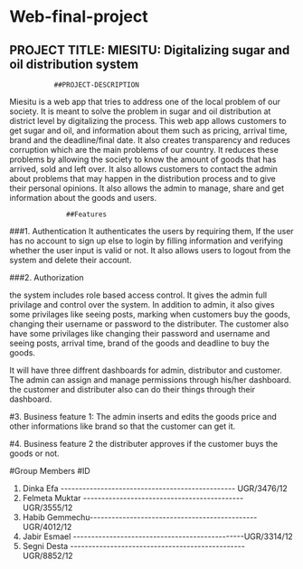 # Web-final-project

## PROJECT TITLE:  MIESITU: Digitalizing sugar and oil distribution system

               ##PROJECT-DESCRIPTION
Miesitu is a web app that tries to address one of the local problem of our society. It is meant to solve the problem in sugar and oil distribution at district level by digitalizing the process.
This web app allows customers to get sugar and oil, and information about them such as pricing, arrival time, brand and the deadline/final date. It also creates transparency and reduces corruption which are the main problems of our country. It reduces these problems by allowing the society to know the amount of goods that has arrived, sold and left over. It also allows customers to contact the admin about problems that may happen in the distribution process and to give their personal opinions. It also allows the admin to manage, share and get information about the goods and users.

                  ##Features
###1. Authentication
It authenticates the users by requiring them, If the user has no account to sign up else to login by filling information and verifying whether the user input is valid or not. It also allows users to logout from the system and delete their account.

###2. Authorization

the system includes role based access control. It gives the admin full privilage and control over the system.
In addition to admin, it also gives some privilages like seeing posts, marking when customers buy the goods, changing their username or password to the distributer.
The customer also have some privilages like changing their password and username and seeing posts, arrival time, brand of the goods and deadline to buy the goods.

It will have three diffrent dashboards for admin, distributor and customer. The admin can assign and manage permissions through his/her dashboard. the customer and distributer also can do their things through their dashboard.


#3. Business feature 1:
The admin inserts and edits the goods price and other informations like brand so that the customer can get it. 

#4. Business feature 2
the distributer approves if the customer buys the goods or not.

  #Group Members                                                 #ID
1. Dinka Efa  ------------------------------------------------ UGR/3476/12
2. Felmeta Muktar -------------------------------------------- UGR/3555/12 
3. Habib Gemmechu----------------------------------------------UGR/4012/12
4. Jabir Esmael -----------------------------------------------UGR/3314/12 
5. Segni Desta ------------------------------------------------UGR/8852/12
